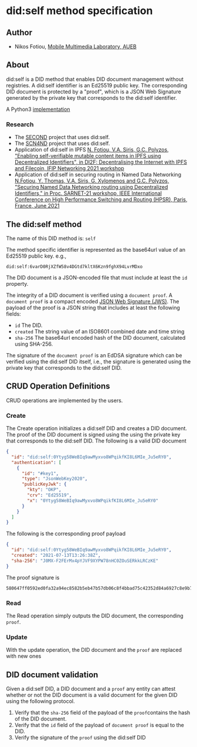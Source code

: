 # did:self method specification
## Author
* Nikos Fotiou, [Mobile Multimedia Laboratory, AUEB](https://mm.aueb.gr)

## About
did:self is a DID method that enables DID document management without registries. 
A did:self identifier is an Ed25519 public key.
The corresponding 
DID document is protected by a "proof", which is a JSON Web Signature generated
by the private key that corresponds to the did:self identifier.

A Python3 [implementation](https://github.com/mmlab-aueb/did-self-py)

### Research
* The [SECOND](https://mm.aueb.gr/projects/second) project that uses did:self.
* The [SCN4ND](https://mm.aueb.gr/scn4ndn/) project that uses did:self.
* Application of did:self in IPFS [N. Fotiou, V.A. Siris, G.C. Polyzos,
"Enabling self-verifiable mutable content items in IPFS using Decentralized 
Identifiers", in DI2F: Decentralising the Internet with IPFS and Filecoin, IFIP Networking 2021 workshop](https://arxiv.org/abs/2105.08395)
* Application of did:self in securing routing in Named Data Networking
[N.Fotiou, Y. Thomas, V.A. Siris, G. Xylomenos and G.C. Polyzos, "Securing Named Data Networking routing using Decentralized Identifiers," in Proc. SARNET-21 workshop, IEEE International Conference on High Performance Switching and Routing (HPSR), Paris, France, June 2021](https://mm.aueb.gr/publications/12279f1a-8166-4560-aead-56dfe90df93f.pdf)

## The did:self method 
The name of this DID method is: `self`

The method specific identifier is represented as the base64url value
of an Ed25519 public key. e.g.,

```
did:self:6varD0RjXZfW58v4DGtd7kltX6Kzn9fghX94LvrMDxo
```

The DID document is a JSON-encoded file that must include at least
the `id` property.  

The integrity of a DID document is verified using a 
`document proof`. A `document proof` is a compact encoded 
[JSON Web Signature (JWS)](https://tools.ietf.org/html/rfc7515).
The payload of the proof is a JSON string that includes at least the following 
fields: 

* `id` The DID.
* `created` The string value of an ISO8601 combined date and time string
* `sha-256` The base64url encoded hash of the DID document, calculated using SHA-256.

The signature of the `document proof` is an EdDSA signature which can be verified using 
the did:self DID itself, i.e., the signature is generated using the 
private key that corresponds to the did:self DID. 


## CRUD Operation Definitions
CRUD operations are implemented by the users. 

### Create
The Create operation initializes a did:self DID and creates a DID document. 
The proof of the DID document is signed using the using the 
private key that corresponds to the did:self DID.
The following is a valid DID document

```JSON
{
  "id": "did:self:0Ytyg58WeBIq9awMyxvo8WPqikfKI8L6MIe_Ju5eRY0",
  "authentication": [
    {
      "id": "#key1",
      "type": "JsonWebKey2020",
      "publicKeyJwk": {
        "kty": "OKP",
        "crv": "Ed25519",
        "x": "0Ytyg58WeBIq9awMyxvo8WPqikfKI8L6MIe_Ju5eRY0"
      }
    }
  ]
}
```

The following is the corresponding proof payload

```JSON
{
  "id": "did:self:0Ytyg58WeBIq9awMyxvo8WPqikfKI8L6MIe_Ju5eRY0",
  "created": "2021-07-13T13:26:38Z",
  "sha-256": "J0MX-F2FErMx4pYJVF9XYPW78nHC0ZOuSERkkLRCzKE"
}
```

The proof signature is
```
580647ff0592ed0fa32a94ec8582b5eb47b57db06c8f4bbad75c42352d84a6927c8e9b7c48ea56bf9a529ebc4524c2a6f06807fb8fb849ad28cadcc505283a07
```


### Read
The Read operation simply outputs the DID document, 
the corresponding `proof`.

### Update
With the update operation, the DID document and the `proof` are replaced
with new ones


## DID document validation
Given a did:self DID, a DID document and a `proof` any entity can attest whether
 or not the DID document is a 
valid document for the given DID using the following protocol.

1. Verify that the `sha-256` field of the payload of the `proof`contains 
the hash of the DID document.
1. Verify that the `id` field of the payload of `document proof` is equal to the DID.
1. Verify the signature of the `proof` using the did:self DID





